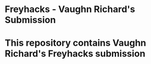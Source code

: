 # Freyhacks - Vaughn Richard's Submission
# This repository contains Vaughn Richard's Freyhacks submission
